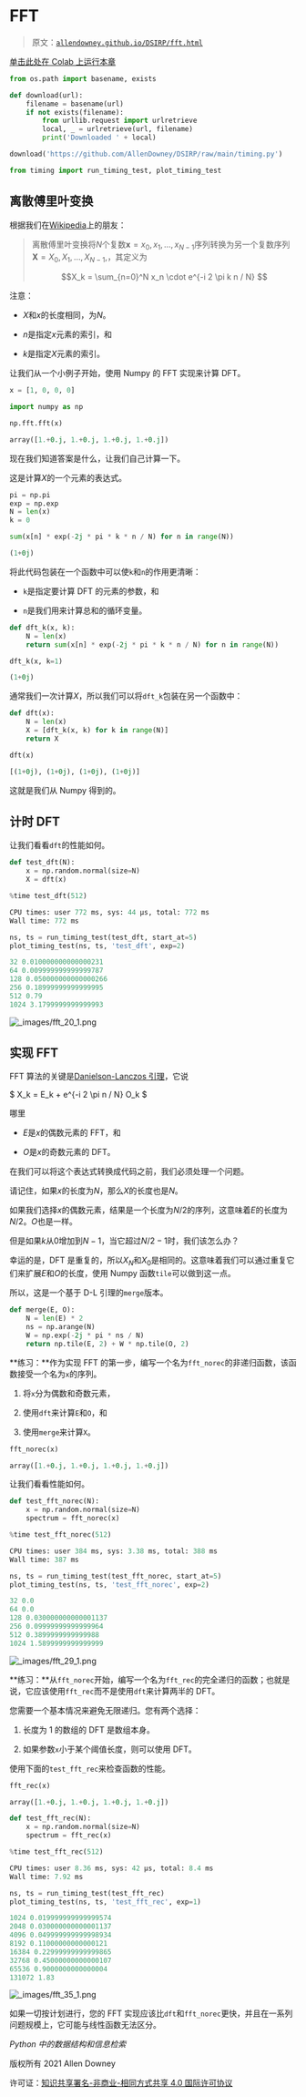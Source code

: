# FFT

> 原文：[`allendowney.github.io/DSIRP/fft.html`](https://allendowney.github.io/DSIRP/fft.html)

[单击此处在 Colab 上运行本章](https://colab.research.google.com/github/AllenDowney/DSIRP/blob/main/notebooks/fft.ipynb)

```py
from os.path import basename, exists

def download(url):
    filename = basename(url)
    if not exists(filename):
        from urllib.request import urlretrieve
        local, _ = urlretrieve(url, filename)
        print('Downloaded ' + local)

download('https://github.com/AllenDowney/DSIRP/raw/main/timing.py') 
```

```py
from timing import run_timing_test, plot_timing_test 
```

## 离散傅里叶变换

根据我们在[Wikipedia](https://en.wikipedia.org/wiki/Discrete_Fourier_transform)上的朋友：

> 离散傅里叶变换将$N$个复数${\displaystyle \mathbf{x} =x_{0},x_{1},\ldots ,x_{N-1}}$序列转换为另一个复数序列${\displaystyle \mathbf{X} =X_{0},X_{1},\ldots ,X_{N-1},}$，其定义为
> 
> $$X_k = \sum_{n=0}^N x_n \cdot e^{-i 2 \pi k n / N} $$

注意：

+   $X$和$x$的长度相同，为$N$。

+   $n$是指定$x$元素的索引，和

+   $k$是指定$X$元素的索引。

让我们从一个小例子开始，使用 Numpy 的 FFT 实现来计算 DFT。

```py
x = [1, 0, 0, 0] 
```

```py
import numpy as np

np.fft.fft(x) 
```

```py
array([1.+0.j, 1.+0.j, 1.+0.j, 1.+0.j]) 
```

现在我们知道答案是什么，让我们自己计算一下。

这是计算$X$的一个元素的表达式。

```py
pi = np.pi
exp = np.exp
N = len(x)
k = 0 
```

```py
sum(x[n] * exp(-2j * pi * k * n / N) for n in range(N)) 
```

```py
(1+0j) 
```

将此代码包装在一个函数中可以使`k`和`n`的作用更清晰：

+   `k`是指定要计算 DFT 的元素的参数，和

+   `n`是我们用来计算总和的循环变量。

```py
def dft_k(x, k):
    N = len(x)
    return sum(x[n] * exp(-2j * pi * k * n / N) for n in range(N)) 
```

```py
dft_k(x, k=1) 
```

```py
(1+0j) 
```

通常我们一次计算$X$，所以我们可以将`dft_k`包装在另一个函数中：

```py
def dft(x):
    N = len(x)
    X = [dft_k(x, k) for k in range(N)]
    return X 
```

```py
dft(x) 
```

```py
[(1+0j), (1+0j), (1+0j), (1+0j)] 
```

这就是我们从 Numpy 得到的。

## 计时 DFT

让我们看看`dft`的性能如何。

```py
def test_dft(N):
    x = np.random.normal(size=N)
    X = dft(x) 
```

```py
%time test_dft(512) 
```

```py
CPU times: user 772 ms, sys: 44 µs, total: 772 ms
Wall time: 772 ms 
```

```py
ns, ts = run_timing_test(test_dft, start_at=5)
plot_timing_test(ns, ts, 'test_dft', exp=2) 
```

```py
32 0.010000000000000231
64 0.009999999999999787
128 0.050000000000000266
256 0.18999999999999995
512 0.79
1024 3.1799999999999993 
```

![_images/fft_20_1.png](img/f868c70d4018f50996e36119f6b0739d.png)

## 实现 FFT

FFT 算法的关键是[Danielson-Lanczos 引理](https://mathworld.wolfram.com/Danielson-LanczosLemma.html)，它说

$ X_k = E_k + e^{-i 2 \pi n / N} O_k $

哪里

+   $E$是$x$的偶数元素的 FFT，和

+   $O$是$x$的奇数元素的 DFT。

在我们可以将这个表达式转换成代码之前，我们必须处理一个问题。

请记住，如果$x$的长度为$N$，那么$X$的长度也是$N$。

如果我们选择$x$的偶数元素，结果是一个长度为$N/2$的序列，这意味着$E$的长度为$N/2$。$O$也是一样。

但是如果$k$从$0$增加到$N-1$，当它超过$N/2-1$时，我们该怎么办？

幸运的是，DFT 是重复的，所以$X_N$和$X_0$是相同的。这意味着我们可以通过重复它们来扩展$E$和$O$的长度，使用 Numpy 函数`tile`可以做到这一点。

所以，这是一个基于 D-L 引理的`merge`版本。

```py
def merge(E, O):
    N = len(E) * 2
    ns = np.arange(N)
    W = np.exp(-2j * pi * ns / N)
    return np.tile(E, 2) + W * np.tile(O, 2) 
```

**练习：**作为实现 FFT 的第一步，编写一个名为`fft_norec`的非递归函数，该函数接受一个名为`x`的序列。

1.  将`x`分为偶数和奇数元素，

1.  使用`dft`来计算`E`和`O`，和

1.  使用`merge`来计算`X`。

```py
fft_norec(x) 
```

```py
array([1.+0.j, 1.+0.j, 1.+0.j, 1.+0.j]) 
```

让我们看看性能如何。

```py
def test_fft_norec(N):
    x = np.random.normal(size=N)
    spectrum = fft_norec(x) 
```

```py
%time test_fft_norec(512) 
```

```py
CPU times: user 384 ms, sys: 3.38 ms, total: 388 ms
Wall time: 387 ms 
```

```py
ns, ts = run_timing_test(test_fft_norec, start_at=5)
plot_timing_test(ns, ts, 'test_fft_norec', exp=2) 
```

```py
32 0.0
64 0.0
128 0.030000000000001137
256 0.09999999999999964
512 0.3899999999999988
1024 1.5899999999999999 
```

![_images/fft_29_1.png](img/52dec72a572ee7db362f15722b930de6.png)

**练习：**从`fft_norec`开始，编写一个名为`fft_rec`的完全递归的函数；也就是说，它应该使用`fft_rec`而不是使用`dft`来计算两半的 DFT。

您需要一个基本情况来避免无限递归。您有两个选择：

1.  长度为 1 的数组的 DFT 是数组本身。

1.  如果参数`x`小于某个阈值长度，则可以使用 DFT。

使用下面的`test_fft_rec`来检查函数的性能。

```py
fft_rec(x) 
```

```py
array([1.+0.j, 1.+0.j, 1.+0.j, 1.+0.j]) 
```

```py
def test_fft_rec(N):
    x = np.random.normal(size=N)
    spectrum = fft_rec(x) 
```

```py
%time test_fft_rec(512) 
```

```py
CPU times: user 8.36 ms, sys: 42 µs, total: 8.4 ms
Wall time: 7.92 ms 
```

```py
ns, ts = run_timing_test(test_fft_rec)
plot_timing_test(ns, ts, 'test_fft_rec', exp=1) 
```

```py
1024 0.019999999999999574
2048 0.030000000000001137
4096 0.049999999999998934
8192 0.11000000000000121
16384 0.22999999999999865
32768 0.45000000000000107
65536 0.9000000000000004
131072 1.83 
```

![_images/fft_35_1.png](img/0b8082606d96a7e408de735daf96b087.png)

如果一切按计划进行，您的 FFT 实现应该比`dft`和`fft_norec`更快，并且在一系列问题规模上，它可能与线性函数无法区分。

*Python 中的数据结构和信息检索*

版权所有 2021 Allen Downey

许可证：[知识共享署名-非商业-相同方式共享 4.0 国际许可协议](https://creativecommons.org/licenses/by-nc-sa/4.0/)
